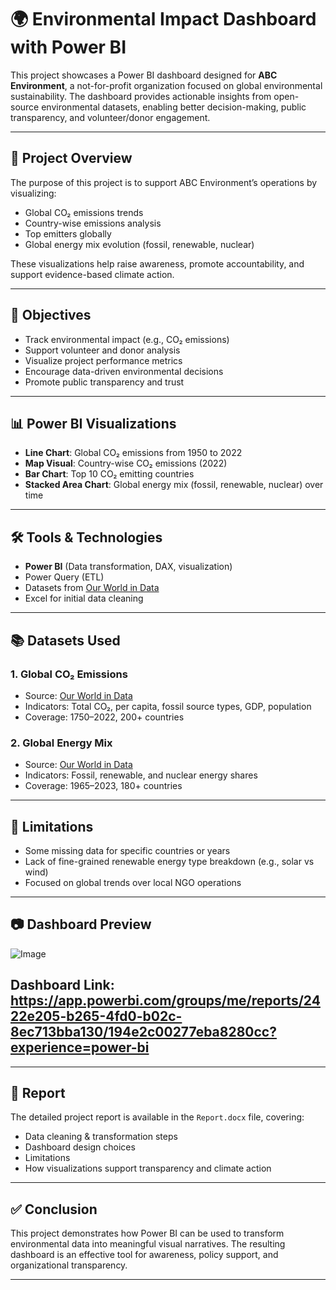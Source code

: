 # 🌍 Environmental Impact Dashboard with Power BI

This project showcases a Power BI dashboard designed for **ABC Environment**, a not-for-profit organization focused on global environmental sustainability. The dashboard provides actionable insights from open-source environmental datasets, enabling better decision-making, public transparency, and volunteer/donor engagement.

---

## 📌 Project Overview

The purpose of this project is to support ABC Environment’s operations by visualizing:
- Global CO₂ emissions trends
- Country-wise emissions analysis
- Top emitters globally
- Global energy mix evolution (fossil, renewable, nuclear)

These visualizations help raise awareness, promote accountability, and support evidence-based climate action.

---

## 🎯 Objectives

- Track environmental impact (e.g., CO₂ emissions)
- Support volunteer and donor analysis
- Visualize project performance metrics
- Encourage data-driven environmental decisions
- Promote public transparency and trust

---

## 📊 Power BI Visualizations

- **Line Chart**: Global CO₂ emissions from 1950 to 2022
- **Map Visual**: Country-wise CO₂ emissions (2022)
- **Bar Chart**: Top 10 CO₂ emitting countries
- **Stacked Area Chart**: Global energy mix (fossil, renewable, nuclear) over time

---

## 🛠 Tools & Technologies

- **Power BI** (Data transformation, DAX, visualization)
- Power Query (ETL)
- Datasets from [Our World in Data](https://ourworldindata.org/)
- Excel for initial data cleaning

---

## 📚 Datasets Used

### 1. Global CO₂ Emissions
- Source: [Our World in Data](https://github.com/owid/co2-data)
- Indicators: Total CO₂, per capita, fossil source types, GDP, population
- Coverage: 1750–2022, 200+ countries

### 2. Global Energy Mix
- Source: [Our World in Data](https://ourworldindata.org/energy)
- Indicators: Fossil, renewable, and nuclear energy shares
- Coverage: 1965–2023, 180+ countries

---

## 📌 Limitations

- Some missing data for specific countries or years
- Lack of fine-grained renewable energy type breakdown (e.g., solar vs wind)
- Focused on global trends over local NGO operations

---

## 📷 Dashboard Preview

![Image](https://github.com/user-attachments/assets/886f0a90-1321-48fa-89fa-e815b5922dcf)



## Dashboard Link: https://app.powerbi.com/groups/me/reports/2422e205-b265-4fd0-b02c-8ec713bba130/194e2c00277eba8280cc?experience=power-bi

---

## 📄 Report

The detailed project report is available in the `Report.docx` file, covering:
- Data cleaning & transformation steps
- Dashboard design choices
- Limitations
- How visualizations support transparency and climate action

---

## ✅ Conclusion

This project demonstrates how Power BI can be used to transform environmental data into meaningful visual narratives. The resulting dashboard is an effective tool for awareness, policy support, and organizational transparency.

---
